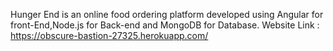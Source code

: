 Hunger End is an online food ordering platform developed using Angular for front-End,Node.js for Back-end and MongoDB for Database.
Website Link : https://obscure-bastion-27325.herokuapp.com/
